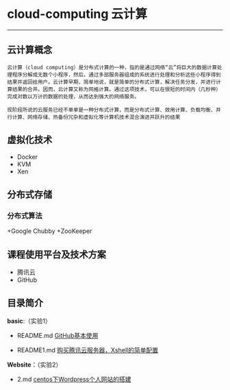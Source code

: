 # cloud-computing 云计算

***

## 云计算概念

    云计算（cloud computing）是分布式计算的一种，指的是通过网络“云”将巨大的数据计算处理程序分解成无数个小程序，然后，通过多部服务器组成的系统进行处理和分析这些小程序得到结果并返回给用户。云计算早期，简单地说，就是简单的分布式计算，解决任务分发，并进行计算结果的合并。因而，云计算又称为网格计算。通过这项技术，可以在很短的时间内（几秒种）完成对数以万计的数据的处理，从而达到强大的网络服务。

    现阶段所说的云服务已经不单单是一种分布式计算，而是分布式计算、效用计算、负载均衡、并行计算、网络存储、热备份冗杂和虚拟化等计算机技术混合演进并跃升的结果

## 虚拟化技术

+ Docker
+ KVM
+ Xen

## 分布式存储

### 分布式算法

+Google Chubby
+ZooKeeper

## 课程使用平台及技术方案

+ 腾讯云
+ GitHub

## 目录简介

**basic**:（实验1）

+ README.md
     [GitHub基本使用](https://github.com/lyl10/cloud-computing/blob/master/basic/README.md)

+ README1.md
 [购买腾讯云服务器，Xshell的简单配置](https://github.com/lyl10/cloud-computing/blob/master/basic/README1.md)

**Website**：（实验2）

+ 2.md
[centos下Wordpress个人网站的搭建](https://github.com/lyl10/cloud-computing/blob/master/Website/2.md)
